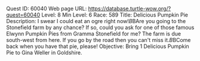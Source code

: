 Quest ID: 60040
Web page URL: https://database.turtle-wow.org/?quest=60040
Level: 8
Min Level: 6
Race: 589
Title: Delicious Pumpkin Pie
Description: I swear I could eat an ogre right now!$B$BAre you going to the Stonefield farm by any chance? If so, could you ask for one of those famous Elwynn Pumpkin Pies from Gramma Stonefield for me? The farm is due south-west from here. If you go by the road then you can't miss it.$B$BCome back when you have that pie, please!
Objective: Bring 1 Delicious Pumpkin Pie to Gina Weller in Goldshire.
